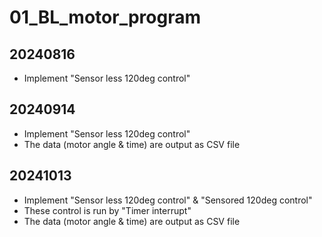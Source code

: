 # 01_BL_motor_program
## 20240816
- Implement "Sensor less 120deg control"
## 20240914
- Implement "Sensor less 120deg control"
- The data (motor angle & time) are output as CSV file
## 20241013
- Implement "Sensor less 120deg control" & "Sensored 120deg control"
- These control is run by "Timer interrupt"
- The data (motor angle & time) are output as CSV file